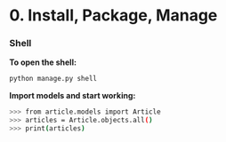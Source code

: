 # 0. Install, Package, Manage

### Shell

**To open the shell:**

```bash
python manage.py shell
```

**Import models and start working:**

```bash
>>> from article.models import Article
>>> articles = Article.objects.all()
>>> print(articles)
```

